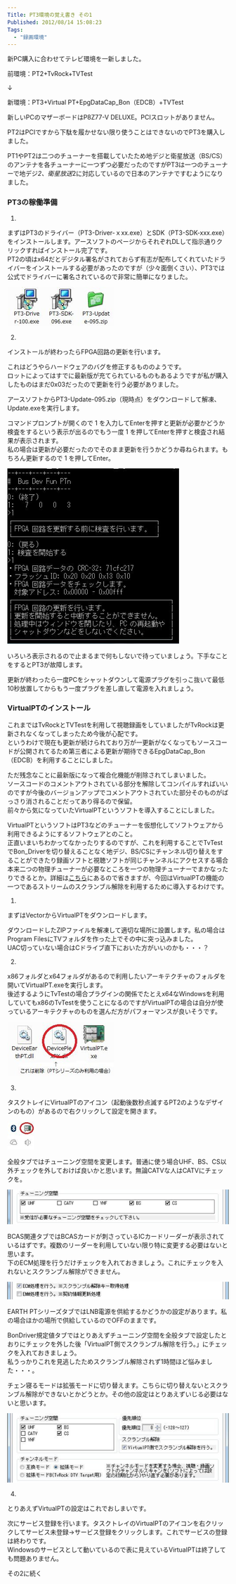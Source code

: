 ```yaml
---
Title: PT3環境の覚え書き その1
Published: 2012/08/14 15:08:23
Tags:
  - "録画環境"
---
```

新PC購入に合わせてテレビ環境を一新しました。

前環境：PT2+TvRock+TVTest

↓

新環境：PT3+Virtual PT+EpgDataCap_Bon（EDCB）+TVTest

新しいPCのマザーボードはP8Z77-V DELUXE。PCIスロットがありません。

PT2はPCIですから下駄を履かせない限り使うことはできないのでPT3を購入しました。

PT1やPT2は二つのチューナーを搭載していたため地デジと衛星放送（BS/CS）のアンテナを各チューナーに一つずつ必要だったのですがPT3は一つのチューナーで地デジ*2、衛星放送*2に対応しているので日本のアンテナですむようになりました。

<!-- more -->

### PT3の稼働準備

1.

まずはPT3のドライバー（PT3-Driver-ｘxx.exe）とSDK（PT3-SDK-xxx.exe）をインストールします。アースソフトのページからそれぞれDLして指示通りクリックすればインストール完了です。  
PT2の頃はx64だとデジタル署名がされておらず有志が配布してくれていたドライバーをインストールする必要があったのですが（少々面倒くさい）、PT3では公式でドライバーに署名されているので非常に簡単になりました。

![](20140126014401.jpg) 

2.

インストールが終わったらFPGA回路の更新を行います。

これはどうやらハードウェアのバグを修正するもののようです。  
ロットによってはすでに最新版が充てられているものもあるようですが私が購入したものはまだ0x03だったので更新を行う必要がありました。

アースソフトからPT3-Update-095.zip（現時点）をダウンロードして解凍、Update.exeを実行します。

コマンドプロンプトが開くので 1 を入力してEnterを押すと更新が必要かどうか検査をするという表示が出るのでもう一度 1 を押してEnterを押すと検査され結果が表示されます。  
私の場合は更新が必要だったのでそのまま更新を行うかどうか尋ねられます。もちろん更新するので 1 を押してEnter。

![](20140126014416.jpg) 

いろいろ表示されるので止まるまで何もしないで待っていましょう。下手なことをするとPT3が故障します。

更新が終わったら一度PCをシャットダウンして電源プラグを引っこ抜いて最低10秒放置してからもう一度プラグを差し直して電源を入れましょう。

### VirtualPTのインストール

これまではTvRockとTVTestを利用して視聴録画をしていましたがTvRockは更新されなくなってしまったため今後が心配です。  
というわけで現在も更新が続けられており万が一更新がなくなってもソースコードが公開されてるため第三者による更新が期待できるEpgDataCap_Bon（EDCB）を利用することにしました。

ただ残念なことに最新版になって複合化機能が削除されてしまいました。  
ソースコードのコメントアウトされている部分を解除してコンパイルすればいいのですが今後のバージョンアップでコメントアウトされていた部分そのものがばっさり消されることだってあり得るので保留。  
前々から気になっていたVirtualPTというソフトを導入することにしました。

VirtualPTというソフトはPT3などのチューナーを仮想化してソフトウェアから利用できるようにするソフトウェアとのこと。  
正直いまいちわかってなかったりするのですが、これを利用することでTvTestでBon_Driverを切り替えることなく地デジ、BS/CSにチャンネル切り替えをすることができたり録画ソフトと視聴ソフトが同じチャンネルにアクセスする場合本来二つの物理チューナーが必要なところを一つの物理チューナーでまかなったりできるとか。詳細は[こちら](http://blog.livedoor.jp/domamemo/archives/2283600.html)にあるので省きますが、今回はVirtualPTの機能の一つであるストリームのスクランブル解除を利用するために導入するわけです。

1.

まずはVectorからVirtualPTをダウンロードします。

ダウンロードしたZIPファイルを解凍して適切な場所に設置します。私の場合はProgram FilesにTVフォルダを作った上でその中に突っ込みました。  
UAC切っていない場合はCドライブ直下においた方がいいのかも・・・？

2.

x86フォルダとx64フォルダがあるので利用したいアーキテクチャのフォルダを開いてVirtualPT.exeを実行します。  
後述するようにTvTestの場合プラグインの関係でたとえx64なWindowsを利用していてもx86のTvTestを使うことになるのですがVirtualPTの場合は自分が使っているアーキテクチャのものを選んだ方がパフォーマンスが良いそうです。

![](20140126014434.jpg) 

3.

タスクトレイにVirtualPTのアイコン（起動後数秒点滅するPT2のようなデザインのもの）があるので右クリックして設定を開きます。

![](20140126014451.jpg) 

全般タブではチューニング空間を変更します。普通に使う場合UHF、BS、CS以外チェックを外しておけば良いかと思います。無論CATVな人はCATVにチェックを。

![](20140126014530.jpg) 

BCAS関連タブではBCASカードが刺さっているICカードリーダーが表示されているはずです。複数のリーダーを利用していない限り特に変更する必要はないと思います。  
下のECM処理を行うだけチェックを入れておきましょう。これにチェックを入れないとスクランブル解除ができません。

![](20140126014549.jpg) 

EARTH PTシリーズタブではLNB電源を供給するかどうかの設定があります。私の場合ほかの場所で供給しているのでOFFのままです。

BonDriver規定値タブではとりあえずチューニング空間を全般タブで設定したとおりにチェックを外した後「VirtualPT側でスクランブル解除を行う。」にチェックを入れておきましょう。  
私うっかりこれを見逃したためスクランブル解除されず1時間ほど悩みました・・・。

チェン寝るモードは拡張モードに切り替えます。こちらに切り替えないとスクランブル解除ができないとかどうとか。その他の設定はとりあえずいじる必要はないと思います。

![](20140126014605.jpg) 

4.

とりあえずVirtualPTの設定はこれでおしまいです。

次にサービス登録を行います。タスクトレイのVirtualPTのアイコンを右クリックしてサービス未登録→サービス登録をクリックします。これでサービスの登録は終わりです。  
Windowsのサービスとして動いているので表に見えているVirtualPTは終了しても問題ありません。

その2に続く